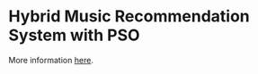 # Hybrid Music Recommendation System with PSO

More information [here](https://github.com/marionmck/My-Coding-Projects#ai--hybrid-music-recommendation-system-with-pso).
